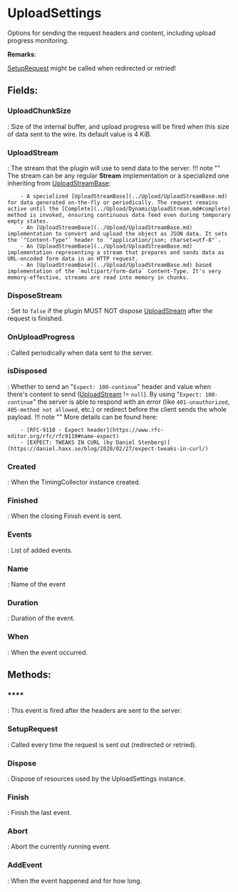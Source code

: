 # UploadSettings

Options for sending the request headers and content, including upload progress monitoring. 

**Remarks**:

[SetupRequest](../Settings/UploadSettings.md#setuprequest) might be called when redirected or retried!

## **Fields**:
### **UploadChunkSize**
: Size of the internal buffer, and upload progress will be fired when this size of data sent to the wire. Its default value is 4 KiB. 
### **UploadStream**
: The stream that the plugin will use to send data to the server. 
	!!! note ""
		The stream can be any regular **Stream** implementation or a specialized one inheriting from [UploadStreamBase](../Upload/UploadStreamBase.md): 

		- A specialized [UploadStreamBase](../Upload/UploadStreamBase.md) for data generated on-the-fly or periodically. The request remains active until the [Complete](../Upload/DynamicUploadStream.md#complete) method is invoked, ensuring continuous data feed even during temporary empty states.
		- An [UploadStreamBase](../Upload/UploadStreamBase.md) implementation to convert and upload the object as JSON data. It sets the `"Content-Type"` header to `"application/json; charset=utf-8"`.
		- An [UploadStreamBase](../Upload/UploadStreamBase.md) implementation representing a stream that prepares and sends data as URL-encoded form data in an HTTP request.
		- An [UploadStreamBase](../Upload/UploadStreamBase.md) based implementation of the `multipart/form-data` Content-Type. It's very memory-effective, streams are read into memory in chunks.



### **DisposeStream**
: Set to `false` if the plugin MUST NOT dispose [UploadStream](../UploadSettings/.md#uploadstream) after the request is finished. 
### **OnUploadProgress**
: Called periodically when data sent to the server. 
### **isDisposed**
: Whether to send an "`Expect: 100-continue`" header and value when there's content to send ([UploadStream](../UploadSettings/.md#uploadstream) != `null`). By using "`Expect: 100-continue`" the server is able to respond with an error (like `401-unauthorized`, `405-method not allowed`, etc.) or redirect before the client sends the whole payload. 
	!!! note ""
		More details can be found here: 

		- [RFC-9110 - Expect header](https://www.rfc-editor.org/rfc/rfc9110#name-expect)
		- [EXPECT: TWEAKS IN CURL (by Daniel Stenberg)](https://daniel.haxx.se/blog/2020/02/27/expect-tweaks-in-curl/)



### **Created**
: When the TimingCollector instance created. 
### **Finished**
: When the closing Finish event is sent. 
### **Events**
: List of added events. 
### **Name**
: Name of the event 
### **Duration**
: Duration of the event. 
### **When**
: When the event occurred. 
## **Methods**:

### ****
: This event is fired after the headers are sent to the server. 

### **SetupRequest**
: Called every time the request is sent out (redirected or retried). 

### **Dispose**
: Dispose of resources used by the UploadSettings instance. 

### **Finish**
: Finish the last event. 

### **Abort**
: Abort the currently running event. 

### **AddEvent**
: When the event happened and for how long. 
